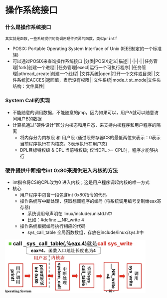 # 操作系统接口

### 什么是操作系统接口
    其实就是函数,一些系统提供的能调用硬件资源的函数，类似printf

- POSIX: Portable Operating System Interface of Unix (IEEE制定的一个标准族)
- 可以通过POSIX来查询操作系统接口
|分类|POSIX定义|描述|
|-|-|-|
|任务管理|fork|创建一个进程|
|任务管理|execl|运行一个可执行程序|
|任务管理|pthread_create|创建一个线程|
|文件系统|open|打开一个文件或目录|
|文件系统|EACCES|返回值，表示没有权限|
|文件系统|mode_t st_mode|文件头结构：文件属性|

### System Call的实现
- 不能随意的调用数据，不能随意的jmp，因为如果可以，用户A就可以随意访问用户B的数据
- 计算机通过"硬件设计"区分内核态和用户态，来支持内核程序和用户程序的隔离
  - 将内存分为内核段 和 用户段 (通过段寄存器CS的最低两位来表示：0表示当前程序执行在内核态，3表示执行在用户态)
  - DPL目标特权级 & CPL 当前特权级; 仅当DPL >= CPL时，程序才能够执行

### 硬件提供中断指令int 0x80来提供进入内核的方法
- int指令将CS的CPL改为0 进入内核；这是用户程序调起内核的唯一方式
- 核心
  - 用户程序中包含一段包含int 0x80指令的代码
  - 操作系统写中断处理，获取想调程序的编号 (将系统调用编号复制给eax寄存器) 
    - 系统调用号声明在 linux/include/unistd.h中
    - 比如：#define __NR_write	4 
  - 操作系统根据编号执行相应的代码
    - sys_call_table 全局函数数组，存放在include/linux/sys.h中
<img src="https://github.com/kexinchu/coding-interview-university/blob/main/OperatingSystem&Linux/pictures/system_call_implementation.jpg" width="450px">
